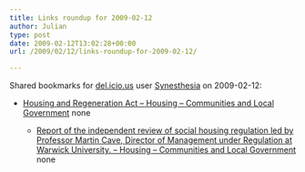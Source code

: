 ```yaml
---
title: Links roundup for 2009-02-12
author: Julian
type: post
date: 2009-02-12T13:02:28+00:00
url: /2009/02/12/links-roundup-for-2009-02-12/

---
```

Shared bookmarks for [del.icio.us][1] user [Synesthesia][2] on 2009-02-12:

  * [Housing and Regeneration Act &#8211; Housing &#8211; Communities and Local Government][3] 
    none</li> 
    
      * [Report of the independent review of social housing regulation led by Professor Martin Cave, Director of Management under Regulation at Warwick University. &#8211; Housing &#8211; Communities and Local Government][4] 
        none</li> </ul>

 [1]: https://del.icio.us/
 [2]: https://del.icio.us/synesthesia
 [3]: https://www.communities.gov.uk/housing/strategiesandreviews/housingandregenerationbill
 [4]: https://www.communities.gov.uk/publications/housing/everytenantmatters